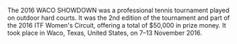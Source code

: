The 2016 WACO SHOWDOWN was a professional tennis tournament played on outdoor hard courts. It was the 2nd edition of the tournament and part of the 2016 ITF Women's Circuit, offering a total of $50,000 in prize money. It took place in Waco, Texas, United States, on 7–13 November 2016.
